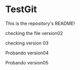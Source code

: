 # TestGit

This is the repository's README!

checking the file version02

checking version 03

Probando version04

Probando version05


